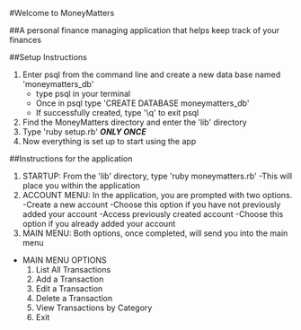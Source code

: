#Welcome to MoneyMatters

##A personal finance managing application that helps keep track of your finances

##Setup Instructions
1. Enter psql from the command line and create a new data base named 'moneymatters_db'
	- type psql in your terminal
	- Once in psql type 'CREATE DATABASE moneymatters_db'
	- If successfully created, type '\q' to exit psql
2. Find the MoneyMatters directory and enter the 'lib' directory
3. Type 'ruby setup.rb' ***ONLY ONCE***
4. Now everything is set up to start using the app

##Instructions for the application
1. STARTUP: From the 'lib' directory, type 'ruby moneymatters.rb' 
	-This will place you within the application
2. ACCOUNT MENU: In the application, you are prompted with two options.
	-Create a new account
		-Choose this option if you have not previously added your account
	-Access previously created account
		-Choose this option if you already added your account
3. MAIN MENU: Both options, once completed, will send you into the main menu
- MAIN MENU OPTIONS
	1. List All Transactions
	2. Add a Transaction
	3. Edit a Transaction
	4. Delete a Transaction
	5. View Transactions by Category
	6. Exit

